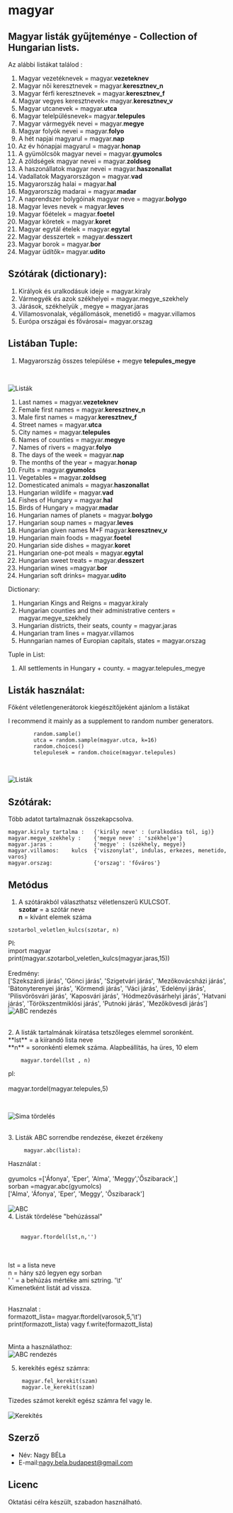 # magyar


## Magyar listák gyűjteménye - Collection of Hungarian lists.

Az alábbi listákat találod :
1. Magyar vezetéknevek   =  magyar.**vezeteknev**
2. Magyar női keresztnevek  = magyar.**keresztnev_n**
3. Magyar férfi keresztnevek = magyar.**keresztnev_f**
4. Magyar vegyes keresztnevek= magyar.**keresztnev_v**
5. Magyar utcanevek = magyar.**utca**
6. Magyar telelpülésnevek= magyar.**telepules**
7. Magyar vármegyék nevei = magyar.**megye**
8. Magyar folyók nevei = magyar.**folyo**
9. A hét napjai magyarul = magyar.**nap**
10. Az év hónapjai magyarul = magyar.**honap**
11. A gyümölcsök magyar nevei = magyar.**gyumolcs**
12. A zöldségek magyar nevei = magyar.**zoldseg**
13. A haszonállatok magyar nevei = magyar.**haszonallat**
14. Vadallatok Magyarországon = magyar.**vad**
15. Magyarország halai = magyar.**hal**
16. Magyarország madarai = magyar.**madar**
17. A naprendszer bolygóinak magyar neve = magyar.**bolygo**
18. Magyar leves nevek =  magyar.**leves**
19. Magyar főételek = magyar.**foetel**
20. Magyar köretek = magyar.**koret**
21. Magyar egytál ételek = magyar.**egytal**
22. Magyar desszertek = magyar.**desszert**
23. Magyar borok = magyar.**bor**
24. Magyar üdítők= magyar.**udito**

## Szótárak  (dictionary): 
1. Királyok és uralkodásuk ideje  = magyar.kiraly
2. Vármegyék és azok székhelyei = magyar.megye_szekhely
3. Járások, székhelyük , megye = magyar.jaras
4. Villamosvonalak, végállomások, menetidő = magyar.villamos
5. Európa országai és fővárosai=  magyar.orszag

## Listában Tuple:
1. Magyarország összes települése + megye **telepules_megye**
<br>

![Listák](https://raw.githubusercontent.com/kobanya/nevek/master/tuple.png)
<br>


1. Last names =  magyar.**vezeteknev**
2. Female first names = magyar.**keresztnev_n**
3. Male first names  = magyar.**keresztnev_f**
4. Street names = magyar.**utca**
5. City names = magyar.**telepules**
6. Names of counties = magyar.**megye**
7. Names of rivers = magyar.**folyo**
8. The days of the week = magyar.**nap**
9. The months of the year = magyar.**honap**
10. Fruits = magyar.**gyumolcs**
11. Vegetables = magyar.**zoldseg**
12. Domesticated animals = magyar.**haszonallat**
13. Hungarian wildlife  = magyar.**vad**
14. Fishes of Hungary = magyar.**hal**
15. Birds of Hungary = magyar.**madar**
16. Hungarian names of planets = magyar.**bolygo**
17. Hungarian soup names = magyar.**leves**
18. Hungarian given names M+F  magyar.**keresztnev_v**
19. Hungarian main foods = magyar.**foetel**
20. Hungarian side dishes  = magyar.**koret**
21. Hungarian one-pot meals = magyar.**egytal**
22. Hungarian sweet treats = magyar.**desszert**
23. Hungarian wines =magyar.**bor**
24. Hungarian soft drinks= magyar.**udito**

Dictionary:
1. Hungarian Kings and Reigns = magyar.kiraly
2. Hungarian counties and their administrative centers = magyar.megye_szekhely
3. Hungarian districts, their seats, county = magyar.jaras
4. Hungarian tram lines = magyar.villamos
5. Hunngarian names of Europian capitals, states = magyar.orszag

Tuple in List:
1. All settlements in Hungary + county. = magyar.telepules_megye

## Listák használat:

 Főként véletlengenerátorok kiegészítőjeként ajánlom a listákat
 
I recommend it mainly as a supplement to random number generators. 
       
            random.sample()
            utca = random.sample(magyar.utca, k=16) 
            random.choices()
            telepulesek = random.choice(magyar.telepules)
<br>

![Listák](https://raw.githubusercontent.com/kobanya/nevek/master/listak.png)


## Szótárak:
Több adatot tartalmaznak összekapcsolva.

    magyar.kiraly tartalma :   {'király neve' : (uralkodása tól, ig)}
    magyar.megye_szekhely :    {'megye neve' : 'székhelye'}
    magyar.jaras :             {'megye' : (székhely, megye)}
    magyar.villamos:    kulcs  {'viszonylat', indulas, erkezes, menetido, varos}
    magyar.orszag:             {'orszag': 'főváros'}

## Metódus
 1.  A  szótárakból választhatsz véletlenszerű KULCSOT.</br>
    **szotar** = a szótár neve</br>
    **n** = kívánt elemek száma
                    
    szotarbol_veletlen_kulcs(szotar, n)
Pl: </br>
    import magyar</br>
    print(magyar.szotarbol_veletlen_kulcs(magyar.jaras,15)) </br></br>
Eredmény: </br>
    ['Szekszárdi járás', 'Gönci járás', 'Szigetvári járás', 'Mezőkovácsházi járás', 'Bátonyterenyei járás',
    'Körmendi járás', 'Váci járás', 'Edelényi járás', 'Pilisvörösvári járás', 'Kaposvári járás', 'Hódmezővásárhelyi járás',
    'Hatvani járás', 'Törökszentmiklósi járás', 'Putnoki járás', 'Mezőkövesdi járás']
<br>
![ABC rendezés](https://raw.githubusercontent.com/kobanya/nevek/master/jaras_szotar.png)

<br>
2. A listák tartalmának kiíratása tetszőleges elemmel soronként.<br>
    **lst** = a kiírandó lista neve <br>
    **n** = soronkénti elemek száma.  Alapbeállítás, ha üres, 10 elem


        magyar.tordel(lst , n)  

 pl: </br>   
magyar.tordel(magyar.telepules,5) </br>


<br>

![Sima tördelés](https://raw.githubusercontent.com/kobanya/nevek/master/sima_tordel.png)

<br>
3. Listák ABC sorrendbe rendezése, ékezet érzékeny <br>


         magyar.abc(lista):

Használat : </br> </br>
gyumolcs =['Áfonya', 'Eper', 'Alma', 'Meggy','Őszibarack',] </br>
sorban =magyar.abc(gyumolcs) </br>
['Alma', 'Áfonya', 'Eper', 'Meggy', 'Őszibarack']
<br> 
<br>
![ABC](https://raw.githubusercontent.com/kobanya/nevek/master/abc.png)
<br>
4. Listák tördelése "behúzással" </br></br>

        magyar.ftordel(lst,n,'') 
</br></br>
lst = a lista neve</br>
n = hány szó legyen egy sorban</br>
'  ' = a behúzás mértéke ami sztring. '\t' </br>
Kimenetként listát ad vissza. </br></br>

Hasznalat :</br>
formazott_lista= magyar.ftordel(varosok,5,'\t')</br>
print(formazott_lista) vagy f.write(formazott_lista)
</br></br></br>
Minta a használathoz: 
</br>
![ABC rendezés](https://raw.githubusercontent.com/kobanya/nevek/master/abc_rendezes.png)

5. kerekítés egész számra:  </br>

        magyar.fel_kerekit(szam)
        magyar.le_kerekit(szam)


Tizedes számot kerekít egész számra fel vagy le.  </br>
 </br>
![Kerekítés](https://raw.githubusercontent.com/kobanya/nevek/master/kerekites.png)


## Szerző

* Név: Nagy BÉLa
* E-mail:nagy.bela.budapest@gmail.com

## Licenc

Oktatási célra készült, szabadon használható.